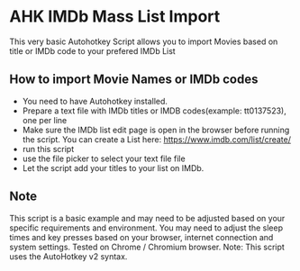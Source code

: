 # AHK IMDb Mass List Import
This very basic Autohotkey Script allows you to import Movies based on title or IMDb code to your prefered IMDb List 

## How to import Movie Names or IMDb codes 
- You need to have Autohotkey installed.
- Prepare a text file with IMDb titles or IMDB codes(example: tt0137523), one per line
- Make sure the IMDb list edit page is open in the browser before running the script. You can create a List here: https://www.imdb.com/list/create/
- run this script 
- use the file picker to select your text file file 
- Let the script add your titles to your list on IMDb.

## Note
This script is a basic example and may need to be adjusted based on your specific requirements and environment.
You may need to adjust the sleep times and key presses based on your browser, internet connection and system settings.
Tested on Chrome / Chromium browser. Note: This script uses the AutoHotkey v2 syntax.
